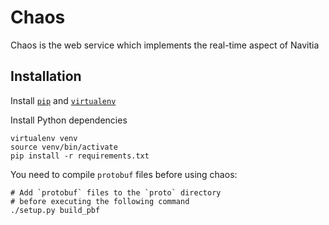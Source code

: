 # Chaos

Chaos is the web service which implements the real-time aspect of Navitia

## Installation

Install [`pip`](https://pip.pypa.io/en/latest/installing/) and [`virtualenv`](http://virtualenv.readthedocs.org/en/latest/installation.html)

Install Python dependencies

```
virtualenv venv
source venv/bin/activate
pip install -r requirements.txt
```

You need to compile `protobuf` files before using chaos:

```
# Add `protobuf` files to the `proto` directory
# before executing the following command
./setup.py build_pbf
```
